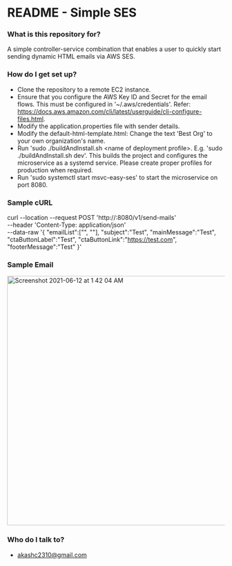 # README - Simple SES #

### What is this repository for? ###

A simple controller-service combination that enables a user to quickly start sending dynamic HTML emails via AWS SES.

### How do I get set up? ###

* Clone the repository to a remote EC2 instance.
* Ensure that you configure the AWS Key ID and Secret for the email flows. This must be configured in '~/.aws/credentials'. Refer: https://docs.aws.amazon.com/cli/latest/userguide/cli-configure-files.html.
* Modify the application.properties file with sender details.
* Modify the default-html-template.html: Change the text 'Best Org' to your own organization's name.
* Run 'sudo ./buildAndInstall.sh &lt;name of deployment profile&gt;. E.g. 'sudo ./buildAndInstall.sh dev'. This builds the project and configures the microservice as a systemd service. Please create proper profiles for production when required.
* Run 'sudo systemctl start msvc-easy-ses' to start the microservice on port 8080.

### Sample cURL ###

curl --location --request POST 'http://<HOST>:8080/v1/send-mails' \
--header 'Content-Type: application/json' \
--data-raw '{
    "emailList":["<EMAIL1>", "<EMAIL2>"],
    "subject":"Test",
    "mainMessage":"Test",
    "ctaButtonLabel":"Test",
    "ctaButtonLink":"https://test.com",
    "footerMessage":"Test"
}'

### Sample Email ###

<img width="579" alt="Screenshot 2021-06-12 at 1 42 04 AM" src="https://user-images.githubusercontent.com/8582657/121743737-6c84cf80-cb1f-11eb-914c-ab79584ab64e.png">

### Who do I talk to? ###

* akashc2310@gmail.com
